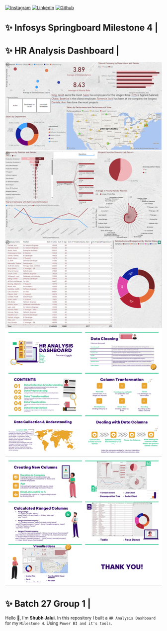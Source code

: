 <!-- social media connecting shield -->

[![Instagram][instagram-shield]][instagram-url]
[![LinkedIn][linkedin-shield]][linkedin-url]
[![Github][github-shield]][github-url]

# ✨ Infosys Springboard Milestone 4 |
# ✨ HR Analysis Dashboard | 

![Page1](https://github.com/sJalui/Infosys-Springboard-Project/blob/main/Images/pg1.png?raw=true)
![Page2](https://github.com/sJalui/Infosys-Springboard-Project/blob/main/Images/pg2.png?raw=true)
![Page3](https://github.com/sJalui/Infosys-Springboard-Project/blob/main/Images/pg3.png?raw=true)
![PPT1](https://github.com/sJalui/Infosys-Springboard-Project/blob/main/Images/PPT1.jpg?raw=true)
![PPT2](https://github.com/sJalui/Infosys-Springboard-Project/blob/main/Images/PPT2.jpg?raw=true)

# ✨ Batch 27 Group 1 |

Hello 👋, I'm <strong>Shubh Jalui</strong>. In this repository I built a `HR Analysis Dashboard` for my `Milestone 4`. Using `Power BI and it's tools`.

<!-- my social media links -->

[instagram-url]: https://www.instagram.com/s_jalui
[linkedin-url]: https://in.linkedin.com/in/shubh-jalui-1923b1259
[github-url]: https://www.github.com/sJalui
<!-- shield icon links -->

[instagram-shield]: https://img.shields.io/badge/-Instagram-black.svg?style=flat-square&logo=instagram&color=555&logoColor=white
[linkedin-shield]: https://img.shields.io/badge/-LinkedIn-black.svg?style=flat-square&logo=linkedin&colorB=555
[github-shield]: https://img.shields.io/badge/-Github-black.svg?style=flat-square&logo=github&color=555&logoColor=white


